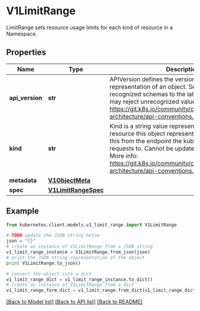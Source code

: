 # V1LimitRange

LimitRange sets resource usage limits for each kind of resource in a Namespace.

## Properties

Name | Type | Description | Notes
------------ | ------------- | ------------- | -------------
**api_version** | **str** | APIVersion defines the versioned schema of this representation of an object. Servers should convert recognized schemas to the latest internal value, and may reject unrecognized values. More info: https://git.k8s.io/community/contributors/devel/sig-architecture/api-conventions.md#resources | [optional] 
**kind** | **str** | Kind is a string value representing the REST resource this object represents. Servers may infer this from the endpoint the kubernetes.client submits requests to. Cannot be updated. In CamelCase. More info: https://git.k8s.io/community/contributors/devel/sig-architecture/api-conventions.md#types-kinds | [optional] 
**metadata** | [**V1ObjectMeta**](V1ObjectMeta.md) |  | [optional] 
**spec** | [**V1LimitRangeSpec**](V1LimitRangeSpec.md) |  | [optional] 

## Example

```python
from kubernetes.client.models.v1_limit_range import V1LimitRange

# TODO update the JSON string below
json = "{}"
# create an instance of V1LimitRange from a JSON string
v1_limit_range_instance = V1LimitRange.from_json(json)
# print the JSON string representation of the object
print V1LimitRange.to_json()

# convert the object into a dict
v1_limit_range_dict = v1_limit_range_instance.to_dict()
# create an instance of V1LimitRange from a dict
v1_limit_range_form_dict = v1_limit_range.from_dict(v1_limit_range_dict)
```
[[Back to Model list]](../README.md#documentation-for-models) [[Back to API list]](../README.md#documentation-for-api-endpoints) [[Back to README]](../README.md)


